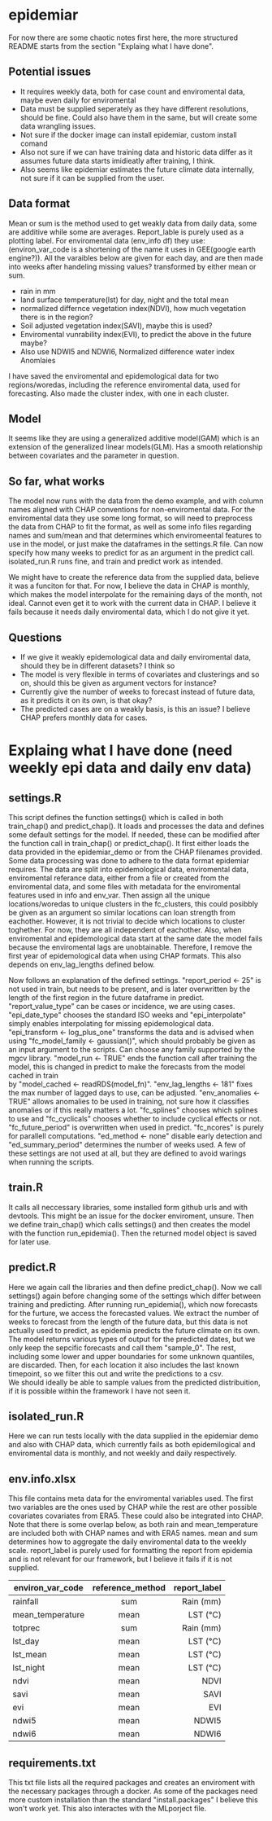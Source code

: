 # epidemiar
For now there are some chaotic notes first here, the more structured README starts from the section "Explaing what I have done".

## Potential issues
* It requires weekly data, both for case count and enviromental data, maybe even daily for enviromental
* Data must be supplied seperately as they have different resolutions, should be fine. Could also have them in the same, but will create some data wrangling issues.
* Not sure if the docker image can install epidemiar, custom install comand
* Also not sure if we can have training data and historic data differ as it assumes future data starts imidieatly after training, I think.
* Also seems like epidemiar estimates the future climate data internally, not sure if it can be supplied from the user. 

## Data format
Mean or sum is the method used to get weakly data from daily data, some are additive while some are averages. Report_lable is purely used as a plotting label.
For enviromental data (env_info df) they use: (environ_var_code is a shortening of the name it uses in GEE(google earth engine?)). All the varaibles below are given for each day, and are then made into weeks after handeling missing values? transformed by either mean or sum. 
* rain in mm
* land surface temperature(lst) for day, night and the total mean
* normalized differnce vegetation index(NDVI), how much vegetation there is in the region?
* Soil adjusted vegetation index(SAVI), maybe this is used?
* Enviromental vunrability index(EVI), to predict the above in the future maybe?
* Also use NDWI5 and NDWI6, Normalized difference water index Anomlaies

I have saved the enviromental and epidemological data for two regions/woredas, including the reference enviromental data, used for forecasting.
Also made the cluster index, with one in each cluster.


## Model
It seems like they are using a generalized additive model(GAM) which is an extension of the generalized linear models(GLM). Has a smooth relationship between covariates and the parameter in question. 

## So far, what works
The model now runs with the data from the demo example, and with column names aligned with CHAP conventions for non-enviromental data. For the enviromental data they use some long format, so will need to preprocess the data from CHAP to fit the format, as well as some info files regarding names and sum/mean and that determines which enviromeental features to use in the model, or just make the dataframes in the settings.R file. Can now specify how many weeks to predict for as an argument in the predict call. isolated_run.R runs fine, and train and predict work as intended.

We might have to create the reference data from the supplied data, believe it was a funciton for that. For now, I believe the data in CHAP is monthly, which makes the model interpolate for the remaining days of the month, not ideal.
Cannot even get it to work with the current data in CHAP. I believe it fails because it needs daily enviromental data, which I do not give it yet.

## Questions
* If we give it weakly epidemological data and daily enviromental data, should they be in different datasets? I think so
* The model is very flexible in terms of covariates and clusterings and so on, should this be given as argument vectors for instance?
* Currently give the number of weeks to forecast instead of future data, as it predicts it on its own, is that okay?
* The predicted cases are on a weakly basis, is this an issue? I believe CHAP prefers monthly data for cases. 


# Explaing what I have done (need weekly epi data and daily env data)

## settings.R 
This script defines the function settings() which is called in both train_chap() and predict_chap(). It loads and processes the data 
and defines some default settings for the model. If needed, these can be modified after the function call in train_chap() or predict_chap(). 
It first either loads the data provided in the epidemiar_demo or from the CHAP filenames provided. Some data processing was done to 
adhere to the data format epidemiar requires. The data are split into epidemological data, enviromental data, enviromental referance data, 
either from a file or created from the enviromental data, and some files with metadata for the enviromental features used in info and env_var. 
Then assign all the unique locations/woredas to unique clusters in the fc_clusters, this could posibbly be given as an argument so similar 
locations can loan strength from eachother. However, it is not trivial to decide which locations to cluster toghether. For now, they are 
all independent of eachother. Also, when enviromental and epidemological data start at the same date the model fails because the enviromental 
lags are unobtainable. Therefore, I remove the first year of epidemological data when using CHAP formats. This also depends on 
env_lag_lengths defined below.

Now follows an explanation of the defined settings. 
"report_period <- 25" is not used in train, but needs to be present, and is later overwritten by the length of the first region in the future dataframe in predict.
"report_value_type" can be cases or incidence, we are using cases.
"epi_date_type" chooses the standard ISO weeks and "epi_interpolate" simply enables interpolating for missing epidemological data.
"epi_transform <- log_plus_one" transforms the data and is advised when using "fc_model_family <- gaussian()", which should probably be given 
as an input argument to the scripts. Can choose any family supported by the mgcv library. 
"model_run <- TRUE" ends the function call after training the model, this is changed in predict to make the forecasts from the model cached in train  
by "model_cached <-  readRDS(model_fn)".
"env_lag_lengths <- 181" fixes the max number of lagged days to use, can be adjusted. "env_anomalies <- TRUE" allows anomalies to be used in 
training, not sure how it classifies anomalies or if this really matters a lot. "fc_splines" chooses which splines to use and "fc_cyclicals" chooses 
whether to include cyclical effects or not. "fc_future_period" is overwritten when used in predict. "fc_ncores" is purely for parallell computations. 
"ed_method <- none" disable early detection and "ed_summary_period" determines the number of weeks used. A few of these settings are not used 
at all, but they are defined to avoid warings when running the scripts.

## train.R 
It calls all neccessary libraries, some installed form github urls and with devtools. This might be an issue for the docker enviroment, unsure. 
Then we define train_chap() which calls settings() and then creates the model with the function run_epidemia(). Then the returned 
model object is saved for later use.

## predict.R 
Here we again call the libraries and then define predict_chap(). Now we call settings() again before changing some of the settings which differ 
between training and predicting. After running run_epidemia(), which now forecasts for the furture, we access the forecasted values. 
We extract the number of weeks to forecast from the length of the future data, but this data is not actually used to predict, as epidemia 
predicts the future climate on its own. The model returns various types of output for the predicted dates, but we only keep the sepcific 
forecasts and call them "sample_0". The rest, including some lower and upper boundaries for some unknown quantiles, are discarded. Then, for 
each location it also includes the last known timepoint, so we filter this out and write the predictions to a csv.  
We should ideally be able to sample values from the predicted distribuition, if it is possible within the framework I have not seen it.

## isolated_run.R 
Here we can run tests locally with the data supplied in the epidemiar demo and also with CHAP data, which currently fails as both 
epidemilogical and enviromental data is monthly, and not weekly and daily respectively. 

## env.info.xlsx
This file contains meta data for the enviromental variables used. The first two variables are the ones used by CHAP while the rest are 
other possible covariates covariates from ERA5. These could also be integrated into CHAP. Note that there is some overlap below, as both 
rain and mean_temperature are included both with CHAP names and with ERA5 names. mean and sum determines how to aggregate the daily 
enviromental data to the weekly scale. report_label is purely used for formatting the report from epidemia and is not relevant for our 
framework, but I believe it fails if it is not supplied.

|environ_var_code|	reference_method|	report_label|
|-----------------|:----------------:|--------:|
|rainfall|	sum|	Rain (mm)|
|mean_temperature|	mean|	LST (°C)|
|totprec|	sum|	Rain (mm)|
|lst_day|	mean|	LST (°C)|
|lst_mean|	mean|	LST (°C)|
|lst_night|	mean|	LST (°C)|
|ndvi|	mean|	NDVI|
|savi|	mean|	SAVI|
|evi|	mean|	EVI|
|ndwi5|	mean|	NDWI5|
|ndwi6|	mean|	NDWI6|


## requirements.txt
This txt file lists all the required packages and creates an enviroment with the necessary packages through a docker. As some of the packages 
need more custom installation than the standard "install.packages" I believe this won't work yet. This also interactes with the MLporject file.


